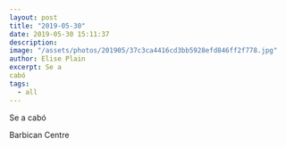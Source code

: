```yaml
---
layout: post
title: "2019-05-30"
date: 2019-05-30 15:11:37
description: 
image: "/assets/photos/201905/37c3ca4416cd3bb5928efd846ff2f778.jpg"
author: Elise Plain
excerpt: Se a
cabó
tags: 
  - all
---
```


Se a
cabó
<p></p>
Barbican Centre
